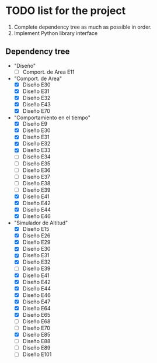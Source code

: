 ﻿# TODO list for the project
1. Complete dependency tree as much as possible in order.
2. Implement Python library interface

## Dependency tree
- "Diseño"
	- [ ] Comport. de Area E11
- "Comport. de Area"
	- [x] Diseño E30
	- [x] Diseño E31
	- [x] Diseño E32
	- [x] Diseño E43
	- [x] Diseño E70
- "Comportamiento en el tiempo"
	- [x] Diseño E9
	- [x] Diseño E30
	- [x] Diseño E31
	- [x] Diseño E32
	- [x] Diseño E33
	- [ ] Diseño E34
	- [ ] Diseño E35
	- [ ] Diseño E36
	- [ ] Diseño E37
	- [ ] Diseño E38
	- [ ] Diseño E39
	- [x] Diseño E41
	- [x] Diseño E42
	- [x] Diseño E44
	- [x] Diseño E46
- "Simulador de Altitud"
	- [x] Diseño E15
	- [x] Diseño E26
	- [x] Diseño E29
	- [x] Diseño E30
	- [x] Diseño E31
	- [x] Diseño E32
	- [ ] Diseño E39
	- [x] Diseño E41
	- [x] Diseño E42
	- [x] Diseño E44
	- [x] Diseño E46
	- [x] Diseño E47
	- [x] Diseño E64
	- [x] Diseño E65
	- [ ] Diseño E68
	- [ ] Diseño E70
	- [x] Diseño E85
	- [ ] Diseño E88
	- [ ] Diseño E89
	- [ ] Diseño E101
